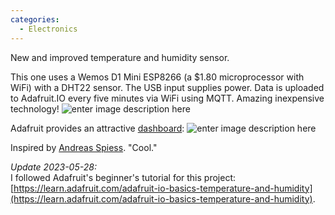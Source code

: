 ```yaml
---
categories:
  - Electronics
---
```

New and improved temperature and humidity sensor.

This one uses a Wemos D1 Mini ESP8266 (a $1.80 microprocessor with WiFi) with a DHT22 sensor. The USB input supplies power. Data is uploaded to Adafruit.IO every five minutes via WiFi using MQTT. Amazing inexpensive technology!
![enter image description here](https://lh3.googleusercontent.com/pw/ACtC-3dJVK7jS53z4ZQEU7rcbv41FZuMcaDzT6nLSADxuxhod9Uay2GIp51TIbsDij8uYVvSZ6fOWjYyfUj8Rka11xBOJxhL19wY6K9oshcPyCEysr7CaH-RBCk41GEIHKWK7XGGljzuNVcX3F5f9Sv7c3mhlg=w800-no-tmp.jpg)

Adafruit provides an attractive [dashboard](https://io.adafruit.com/keithehenry/dashboards/humidity-and-temperature):
![enter image description here](https://lh3.googleusercontent.com/pw/ACtC-3eajFc6MMAZb0ZOVavymY29zm9eQrQnf50g_VHhXGSsaaOSBMpuWBEOMHGNZXSvUdxRz9dLLQaUrExIFDm2pX58QYzUAiqTGfifDVadKpXlxY44zEjepqkGcWzuETicm6n7XfkJsJeLBam0E0Fz707woQ=w800-no-tmp.jpg)

Inspired by [Andreas Spiess](https://www.youtube.com/channel/UCu7_D0o48KbfhpEohoP7YSQ). "Cool."

*Update 2023-05-28:*  
I followed Adafruit's beginner's tutorial for this project: 
[https://learn.adafruit.com/adafruit-io-basics-temperature-and-humidity](https://learn.adafruit.com/adafruit-io-basics-temperature-and-humidity).